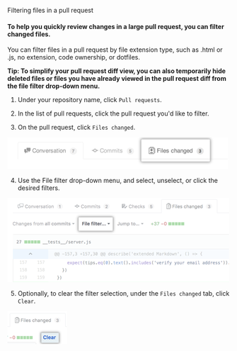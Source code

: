 Filtering files in a pull request

#### To help you quickly review changes in a large pull request, you can filter changed files.

You can filter files in a pull request by file extension type, such as .html or .js, no extension, code ownership, or dotfiles.

**Tip: To simplify your pull request diff view, you can also temporarily hide deleted files or files you have already viewed in the pull request diff from the file filter drop-down menu.**

1. Under your repository name, click  `Pull requests`.

2. In the list of pull requests, click the pull request you'd like to filter.

3. On the pull request, click `Files changed`.


![xxx](https://raw.githubusercontent.com/ChickenKyiv/awesome-git-article/master/img/PR/review/pull-request-tabs-changed-files.png)

4. Use the File filter drop-down menu, and select, unselect, or click the desired filters.


![xxx](https://raw.githubusercontent.com/ChickenKyiv/awesome-git-article/master/img/PR/review/file-filter-option.png)

5. Optionally, to clear the filter selection, under the `Files changed` tab, click `Clear`.


![xxx](https://raw.githubusercontent.com/ChickenKyiv/awesome-git-article/master/img/PR/review/clear-file-filter.png)
